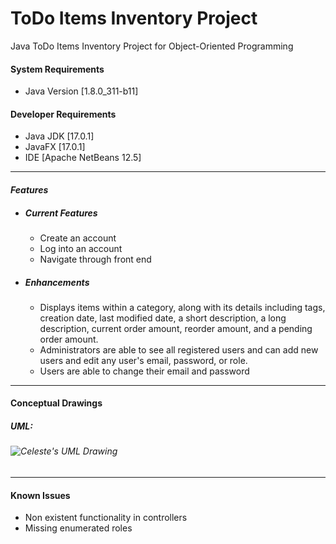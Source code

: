 #  **ToDo Items Inventory Project**

Java ToDo Items Inventory Project for Object-Oriented Programming

#### System Requirements

   * Java Version [1.8.0_311-b11]

#### Developer Requirements

- Java JDK [17.0.1]
- JavaFX [17.0.1]
- IDE [Apache NetBeans 12.5]

------

#### *Features*

- ##### Current Features

  - Create an account
  - Log into an account
  - Navigate through front end

- ##### Enhancements

  - Displays items within a category, along with its details including tags, creation date, last modified date, a short description, a long description, current order amount, reorder amount, and a pending order amount.
  - Administrators are able to see all registered users and can add new users and edit any user's email, password, or role.
  - Users are able to change their email and password



------

#### Conceptual Drawings

##### UML:

###### ![Celeste's UML Drawing](https://i.gyazo.com/thumb/1200/f5d60076c8fc7a82d93ee13d16789f0d-png.jpg)

------

#### Known Issues

- Non existent functionality in controllers
- Missing enumerated roles